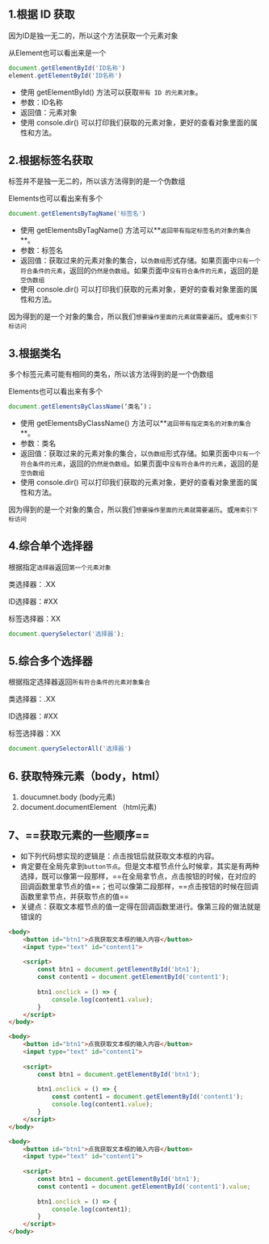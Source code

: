 ## 1.根据 ID 获取

因为ID是独一无二的，所以这个方法获取一个元素对象

从Element也可以看出来是一个

``` javascript
document.getElementById('ID名称')
element.getElementById('ID名称')
```



- 使用 getElementById() 方法可以获取`带有 ID 的元素对象`。
- 参数：ID名称
- 返回值：元素对象
- 使用 console.dir() 可以打印我们获取的元素对象，更好的查看对象里面的属性和方法。



## 2.根据标签名获取

标签并不是独一无二的，所以该方法得到的是一个伪数组

Elements也可以看出来有多个

``` javascript
document.getElementsByTagName('标签名')
```

- 使用 getElementsByTagName() 方法可以**`返回带有指定标签名的对象的集合`**。
- 参数：标签名
- 返回值：获取过来的元素对象的集合，以`伪数组`形式存储。如果页面中`只有一个符合条件的元素`，返回的`仍然是伪数组`。如果页面中`没有符合条件的元素`，返回的是`空伪数组`
- 使用 console.dir() 可以打印我们获取的元素对象，更好的查看对象里面的属性和方法。

因为得到的是一个对象的集合，所以我们`想要操作里面的元素就需要遍历`。或`用索引下标访问`



## 3.根据类名

多个标签元素可能有相同的类名，所以该方法得到的是一个伪数组

Elements也可以看出来有多个

``` javascript
document.getElementsByClassName(‘类名’)；
```

- 使用 getElementsByClassName() 方法可以**`返回带有指定类名的对象的集合`**。
- 参数：类名
- 返回值：获取过来的元素对象的集合，以`伪数组`形式存储。如果页面中`只有一个符合条件的元素`，返回的`仍然是伪数组`。如果页面中`没有符合条件的元素`，返回的是`空伪数组`
- 使用 console.dir() 可以打印我们获取的元素对象，更好的查看对象里面的属性和方法。

因为得到的是一个对象的集合，所以我们`想要操作里面的元素就需要遍历`。或`用索引下标访问`





## 4.综合单个选择器

根据指定`选择器`返回`第一个元素对象`

类选择器：.XX

ID选择器：#XX

标签选择器：XX

``` javascript
document.querySelector('选择器');
```



## 5.综合多个选择器

根据指定选择器返回`所有符合条件的元素对象集合`

类选择器：.XX

ID选择器：#XX

标签选择器：XX

``` javascript
document.querySelectorAll('选择器')
```



## 6. **获取特殊元素（body，html）**

1. doucumnet.body				(body元素)
2. document.documentElement      （html元素)

## 7、==获取元素的一些顺序==

- 如下列代码想实现的逻辑是：点击按钮后就获取文本框的内容。
- 肯定要在全局先拿到`button节点`。但是文本框节点什么时候拿，其实是有两种选择，既可以像第一段那样，==在全局拿节点，点击按钮的时候，在对应的回调函数里拿节点的值==；也可以像第二段那样，==点击按钮的时候在回调函数里拿节点，并获取节点的值==
- 关键点：获取文本框节点的值一定得在回调函数里进行。像第三段的做法就是错误的

``` html
<body>
    <button id="btn1">点我获取文本框的输入内容</button>
    <input type="text" id="content1">
    
    <script>
    	const btn1 = document.getElementById('btn1');
        const content1 = document.getElementById('content1');
        
        btn1.onclick = () => {
            console.log(content1.value);
        }
    </script>
</body>
```

``` html
<body>
    <button id="btn1">点我获取文本框的输入内容</button>
    <input type="text" id="content1">
    
    <script>
    	const btn1 = document.getElementById('btn1');
        
        btn1.onclick = () => {
            const content1 = document.getElementById('content1');
            console.log(content1.value);
        }
    </script>
</body>
```

``` html
<body>
    <button id="btn1">点我获取文本框的输入内容</button>
    <input type="text" id="content1">
    
    <script>
    	const btn1 = document.getElementById('btn1');
        const content1 = document.getElementById('content1').value;
        
        btn1.onclick = () => {    
            console.log(content1);
        }
    </script>
</body>
```

